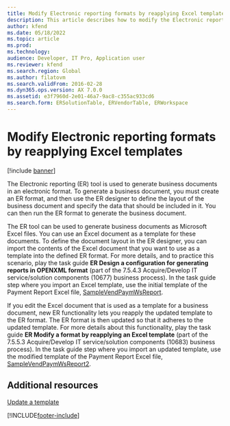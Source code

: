 ```yaml
---
title: Modify Electronic reporting formats by reapplying Excel templates
description: This article describes how to modify the Electronic reporting (ER) format that is used to generate business documents by reapplying a modified Excel template.
author: kfend
ms.date: 05/18/2022
ms.topic: article
ms.prod: 
ms.technology: 
audience: Developer, IT Pro, Application user
ms.reviewer: kfend
ms.search.region: Global
ms.author: filatovm
ms.search.validFrom: 2016-02-28
ms.dyn365.ops.version: AX 7.0.0
ms.assetid: e3f7960d-2e01-46a7-9ac8-c355ac933cd6
ms.search.form: ERSolutionTable, ERVendorTable, ERWorkspace
---
```

# Modify Electronic reporting formats by reapplying Excel templates

[!include [banner](../includes/banner.md)]

The Electronic reporting (ER) tool is used to generate business documents in an electronic format. To generate a business document, you must create an ER format, and then use the ER designer to define the layout of the business document and specify the data that should be included in it. You can then run the ER format to generate the business document.

The ER tool can be used to generate business documents as Microsoft Excel files. You can use an Excel document as a template for these documents. To define the document layout in the ER designer, you can import the contents of the Excel document that you want to use as a template into the defined ER format. For more details, and to practice this scenario, play the task guide **ER Design a configuration for generating reports in OPENXML format** (part of the 7.5.4.3 Acquire/Develop IT service/solution components (10677) business process). In the task guide step where you import an Excel template, use the initial template of the Payment Report Excel file, [SampleVendPaymWsReport](https://download.microsoft.com/download/e/6/b/e6bb79f0-cc08-44af-96fa-49c7929d4fb8/SampleVendPaymWsReport.xlsx).

If you edit the Excel document that is used as a template for a business document, new ER functionality lets you reapply the updated template to the ER format. The ER format is then updated so that it adheres to the updated template. For more details about this functionality, play the task guide **ER Modify a format by reapplying an Excel template** (part of the 7.5.5.3 Acquire/Develop IT service/solution components (10683) business process). In the task guide step where you import an updated template, use the modified template of the Payment Report Excel file, [SampleVendPaymWsReport2](https://download.microsoft.com/download/3/1/0/3104d397-c9c5-4227-b68e-f98625313801/SampleVendPaymWsReport2.xlsx).

## Additional resources

[Update a template](er-fillable-excel.md#update-a-template)

[!INCLUDE[footer-include](../../../includes/footer-banner.md)]
